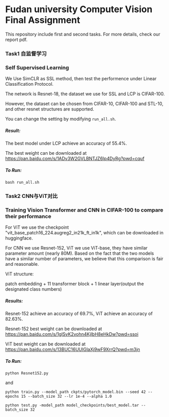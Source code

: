 # Fudan university Computer Vision Final Assignment
This repository include first and second tasks.
For more details, check our report pdf.

### Task1 自监督学习
### Self Supervised Learning
We Use SimCLR as SSL method, then test the performence under Linear Classification Protocol.

The network is Resnet-18, the dataset we use for SSL and LCP is CIFAR-100. 

However, the dataset can be chosen from CIFAR-10, CIFAR-100 and STL-10, and other resnet structures are supported. 

You can change the setting by modifying `run_all.sh`.

##### Result:

The best model under LCP achieve an accuracy of 55.4\%.

The best weight can be downloaded at https://pan.baidu.com/s/1ADv3W2GVLBNTJZ6Ip4DyRg?pwd=cquf

##### To Run: 
````
bash run_all.sh
````

### Task2 CNN与ViT对比
### Training Vision Transformer and CNN in CIFAR-100 to compare their performance
For ViT we use the checkpoint "vit_base_patch16_224.augreg2_in21k_ft_in1k", which can be downloaded in huggingface.

For CNN we use Resnet-152, ViT we use ViT-base, they have similar parameter amount (nearly 80M). 
Based on the fact that the two models have a similar number of parameters, we believe that this comparison is fair and reasonable.

ViT structure:

patch embedding + 11 transformer block + 1  linear layer(output the designated class numbers)

##### Results:

Resnet-152 achieve an accuracy of 69.7\%, ViT achieve an accuracy of 82.63\%.

Resnet-152 best weight can be downloaded at https://pan.baidu.com/s/1glSvK2vohn4KjIbH8eHkDw?pwd=ssoi 

ViT best weight can be downloaded at https://pan.baidu.com/s/13BUC16UUIGlaXj9wF9XrrQ?pwd=m3jn

##### To Run: 
````
python Resnet152.py
````

and

````
python train.py --model_path ckpts/pytorch_model.bin --seed 42 --epochs 15 --batch_size 32 --lr 1e-4 --alpha 1.0 
````

````
python test.py -model_path model_checkpoints/best_model.tar --batch_size 32
````

 
